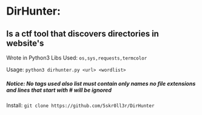 # DirHunter:
## Is a ctf tool that discovers directories in website's

Wrote in Python3
Libs Used: `os,sys,requests,termcolor`
        
Usage: `python3 dirhunter.py <url> <wordlist>`
##### Notice: No tags used also list must contain only names no file extensions and lines that start with # will be ignored

Install: `git clone https://github.com/5skr0ll3r/DirHunter`


